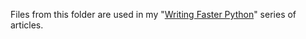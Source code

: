 Files from this folder are used in my "[Writing Faster Python](https://switowski.com/tags/writing-faster-python/)" series of articles.
